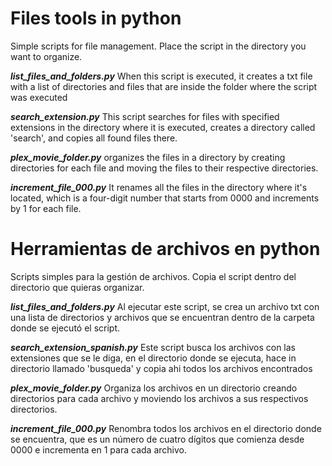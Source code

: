 # Files tools in python
Simple scripts for file management.
Place the script in the directory you want to organize.

***list_files_and_folders.py*** 
When this script is executed, it creates a txt file with a list of directories and files that are inside the folder where the script was executed

***search_extension.py***
This script searches for files with specified extensions in the directory where it is executed, creates a directory called 'search', and copies all found files there.

***plex_movie_folder.py*** organizes the files in a directory by creating directories for each file and moving the files to their respective directories.

***increment_file_000.py*** It renames all the files in the directory where it's located, which is a four-digit number that starts from 0000 and increments by 1 for each file.

# Herramientas de archivos en python
Scripts simples para la gestión de archivos.
Copia el script dentro del directorio que quieras organizar.

***list_files_and_folders.py*** Al ejecutar este script,
se crea un archivo txt con una lista de directorios y archivos que se encuentran
dentro de la carpeta donde se ejecutó el script.

***search_extension_spanish.py***
Este script busca los archivos con las extensiones que se le diga, en el directorio donde se ejecuta, hace in directorio llamado 'busqueda' y copia ahi todos los archivos encontrados

***plex_movie_folder.py*** Organiza los archivos en un directorio creando directorios para cada archivo y moviendo los archivos a sus respectivos directorios.

***increment_file_000.py*** Renombra todos los archivos en el directorio donde se encuentra, que es un número de cuatro dígitos que comienza desde 0000 e incrementa en 1 para cada archivo.


